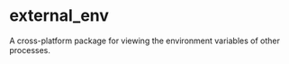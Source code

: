 external_env
============

A cross-platform package for viewing the environment variables of other processes.
